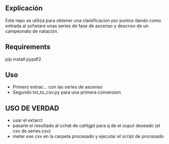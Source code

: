 ## Explicación
Este repo se utiliza para obtener una claisificacion por puntos dando como entrada al sofwtare unas series de fase de ascenso y descnso de un campeonato de natación.

## Requirements
pip install pypdf2


## Uso
- Primero extrac... con las series de ascenso
- Segundo txt_to_csv.py para una primera conversion


## USO DE VERDAD
- usar el extarct
- pasarle el resultado al cchat de cahtgpt para q de el ouput deseado (el csv de series.csv)
- meter ese csv en la carpeta procesado y ejecutar el script de procesado